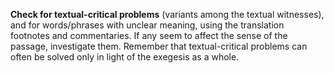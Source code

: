 **Check for textual-critical problems** (variants among the textual witnesses), and for words/phrases with unclear meaning, using the translation footnotes and commentaries. If any seem to affect the sense of the passage, investigate them. Remember that textual-critical problems can often be solved only in light of the exegesis as a whole.
